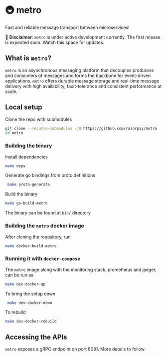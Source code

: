 # 🚇 metro <!-- omit in toc -->
Fast and reliable message transport between microservices!

🚧  **Disclaimer**: `metro` is under active development currently. The first release is expected soon. Watch this space for updates. 

## What is `metro`?
`metro` is an asynchronous messaging platform that decouples producers and consumers of messages and forms the backbone for event-driven applications. `metro` offers durable message storage and real-time message delivery with high availability, fault-tolerance and consistent performance at scale.

## Local setup
Clone the repo with submodules
```sh
git clone --recurse-submodules -j8 https://github.com/razorpay/metro
cd metro
```
### Building the binary
Install dependencies
```sh
make deps
```
Generate go bindings from proto definitions
```sh
 make proto-generate
 ```
Build the binary
 ```sh
 make go-build-metro
 ```
 The binary can be found at `bin/` directory
 ### Building the `metro` docker image
 After cloning the repository, run
 ```sh
 make docker-build-metro
 ```
### Running it with `docker-compose`
The `metro` image along with the monitoring stack, prometheus and jaeger, can be run as
```sh
make dev-docker-up
```
To bring the setup down
```sh
 make dev-docker-down
 ```
 To rebuild
 ```sh
 make dev-docker-rebuild
 ```
 ## Accessing the APIs
 `metro` exposes a gRPC endpoint on port 8081. More details to follow.

